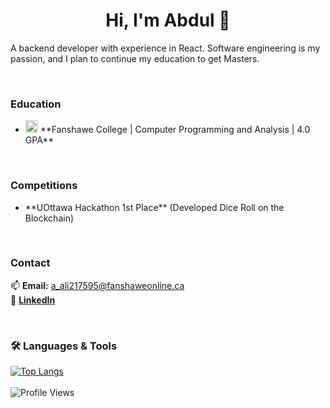 <h1 align="center">Hi, I'm Abdul 👋</h1>

A backend developer with experience in React. Software engineering is my passion, and I plan to continue my education to get Masters.  

<br>  

### Education  
<ul>
  <li>
    <img src="https://upload.wikimedia.org/wikipedia/en/thumb/3/3e/Fanshawe_College_Logo.svg/1200px-Fanshawe_College_Logo.svg.png" alt="Fanshawe College Logo" width="20"/>  
    **Fanshawe College | Computer Programming and Analysis | 4.0 GPA**
  </li>
</ul>

<br>  

### Competitions  
<ul>
  <li>**UOttawa Hackathon 1st Place** (Developed Dice Roll on the Blockchain)</li>
</ul>

<br>  

### Contact  
📫 **Email:** a_ali217595@fanshaweonline.ca  
🔗 **[LinkedIn](https://www.linkedin.com/in/abdulmuhaimin-ali/)**  

<br>  

### 🛠 Languages & Tools  
[![Top Langs](https://github-readme-stats.vercel.app/api/top-langs/?username=Abdulmuhaimin-Ali&layout=compact&theme=transparent)](https://github.com/Abdulmuhaimin-Ali)  
<br>
![Profile Views](https://komarev.com/ghpvc/?username=Abdulmuhaimin-Ali&color=blue&style=flat)
